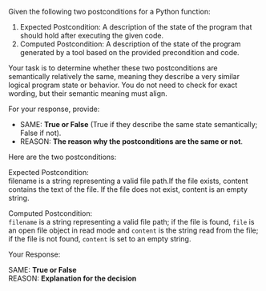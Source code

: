 
Given the following two postconditions for a Python function:

1. Expected Postcondition: A description of the state of the program that should hold after executing the given code.
2. Computed Postcondition: A description of the state of the program generated by a tool based on the provided precondition and code.

Your task is to determine whether these two postconditions are semantically relatively the same, meaning they describe a very similar logical program state or behavior. You do not need to check for exact wording, but their semantic meaning must align.

For your response, provide:

- SAME: **True or False** (True if they describe the same state semantically; False if not).
- REASON: **The reason why the postconditions are the same or not**.

Here are the two postconditions:

Expected Postcondition:  
filename is a string representing a valid file path.If the file exists, content contains the text of the file. If the file does not exist, content is an empty string.

Computed Postcondition:  
`filename` is a string representing a valid file path; if the file is found, `file` is an open file object in read mode and `content` is the string read from the file; if the file is not found, `content` is set to an empty string.

Your Response: 

SAME: **True or False**  
REASON: **Explanation for the decision**
